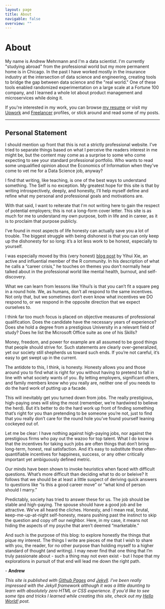 ```yaml
---
layout: page
title: About
navigable: false
overview: ""
---
```


# About

My name is Andrew Mehrmann and I'm a data scientist. I'm currently "studying abroad" from the professional world but my more permanent home is in Chicago. In the past I have worked mostly in the insurance industry at the intersection of data science and engineering, creating tools to bridge the gap between data science and the "real world." One of these tools enabled randomized experimentation on a large scale at a Fortune 100 company, and I learned a whole lot about product management and microservices while doing it.

If you're interested in my work, you can browse [my resume]({{site.resume}}) or visit my [Upwork](https://www.upwork.com/o/profiles/users/_~015b2f06ef4fb3979f/) and [Freelancer](https://www.freelancer.com/u/andrewmehrmann) profiles, or stick around and read some of my posts.

<hr>

## Personal Statement

I should mention up front that this is not a strictly professional website. I’ve tried to
separate things based on what I perceive the readers interest in me might be, but the
content may come as a surprise to some who come expecting to see your standard professional
portfolio. Who wants to read some unqualified opinion about the Economics of Information when
they’ve come to vet me for a Data Science job, anyway?

I find that writing, like teaching, is one of the best ways to understand something. The
Self is no exception. My greatest hope for this site is that by writing introspectively,
deeply, and honestly, I’ll help myself define and refine what my personal and professional
goals and motivations are.

With that said, I want to reiterate that I'm not writing here to gain the respect of
potential employers; this is not a long-form cover letter. This site is as much for me
to understand my own purpose, both in life and in career, as it is to proclaim that purpose
publicly.

I’ve found in most aspects of life honesty can actually save you a lot of trouble. The biggest
struggle with being dishonest is that you can only keep up the dishonesty for so long: it’s a
lot less work to be honest, especially to yourself.

I was especially moved by this (very honest) [blog post](https://yihui.name/en/2018/02/career-crisis/)
by Yihui Xie, an active and influential member of the R community. In his description of what
he calls a “career crisis," he touches on themes you don’t normally hear talked about in the professional
world like mental health, burnout, and self-discovery.

What we can learn from lessons like Yihui’s is that you can’t fit a square peg in a round hole. We,
as humans, don’t all respond to the same incentives. Not only that, but we sometimes don’t even know
what incentives we DO respond to, or we respond in the opposite direction that we expect ourselves to.

I think far too much focus is placed on objective measures of professional qualification. Does the
candidate have the necessary years of experience? Does she hold a degree from a prestigious University
in a relevant field of study? Does he list the Microsoft Office suite as one of his Skills?

Money, freedom, and power for example are all assumed to be good things that people should strive for.
Such statements are clearly over-generalized, yet our society still shepherds us toward such ends. If
you’re not careful, it’s easy to get swept up in the current.

The antidote to this, I think, is honesty. Honesty allows you and those around you to find what is right
for you without having to pretend to fall in line with what society wants of you. By letting employers,
significant others, and family members know who you really are, neither one of you needs to do the hard
work of putting up a facade.

This will inevitably get you turned down from jobs. The really prestigious, high-paying ones will sting
the most (remember, we’re hardwired to believe the herd). But it’s better to do the hard work up front
of finding something that’s right for you than pretending to be someone you’re not, just to find that you
really don’t care for the round hole you’ve found yourself leaning cockeyed out of.

Let me be clear: I have nothing against high-paying jobs, nor against the prestigious firms who pay out the
wazoo for top talent. What I do know is that the incentives for taking such jobs are often things that
don’t bring long-term, honest, real satisfaction. And it’s easy to substitute those often-quantifiable
incentives for happiness, success, or any other critically important yet ambiguously defined metric.

Our minds have been shown to invoke heuristics when faced with difficult questions. What’s more difficult
than deciding what to do or beleive? It follows that we should be at least a little suspect of deriving
quick answers to questions like “is this a good career move” or “what kind of person should I marry.”

Predictably, society has tried to answer these for us. The job should be stable and high-paying. The spouse
should have a good job and be attractive. We’ve all heard the cliches. Honesty, and I mean real, brutal,
keep-me-up-at-night self-honesty, means pushing past the instinct to skip the question and copy off our
neighbor. Here, in my case, it means not hiding the aspects of my psyche that aren’t deemed “marketable."

And such is the purpose of this blog: to explore honestly the things that pique my interest. The things
I write are pieces of me that I wish to share with you, the reader, for no other purpose than holding
myself to a higher standard of thought (and writing). I may never find that one thing that I’m truly
passionate about - such a thing may not even exist - but I hope that my explorations in pursuit of that
end will lead me down the right path.

\- **Andrew**

*This site is published with <a href="https://pages.github.com/">Github Pages</a> and <a href="https://jekyllrb.com/">Jekyll</a>. I've been really impressed with the Jekyll framework although it was a little daunting to learn with absolutely zero HTML or CSS experience. If you'd like to see some tips and tricks I learned while creating this site, check out my <a href='/programming/2016/03/19/welcome-to-jekyll.html'>Hello World!</a> post.*
